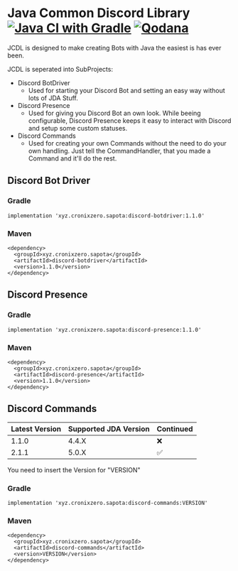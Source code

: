 # Java Common Discord Library [![Java CI with Gradle](https://github.com/CronixZero/JCDL/actions/workflows/gradle.yml/badge.svg)](https://github.com/CronixZero/JCDL/actions/workflows/gradle.yml) [![Qodana](https://github.com/CronixZero/JCDL/actions/workflows/qodana-analysis.yml/badge.svg)](https://github.com/CronixZero/JCDL/actions/workflows/qodana-analysis.yml)
JCDL is designed to make creating Bots with Java the easiest is has ever been.

JCDL is seperated into SubProjects:
- Discord BotDriver
  - Used for starting your Discord Bot and setting an easy way without lots of JDA Stuff.
- Discord Presence
  - Used for giving you Discord Bot an own look. While beeing configurable, Discord Presence keeps it easy to interact with Discord and setup some custom statuses.
- Discord Commands
  - Used for creating your own Commands without the need to do your own handling. Just tell the CommandHandler, that you made a Command and it'll do the rest.

## Discord Bot Driver
### Gradle
```
implementation 'xyz.cronixzero.sapota:discord-botdriver:1.1.0'
```

### Maven
```
<dependency>
  <groupId>xyz.cronixzero.sapota</groupId>
  <artifactId>discord-botdriver</artifactId>
  <version>1.1.0</version>
</dependency>
```

## Discord Presence
### Gradle
```
implementation 'xyz.cronixzero.sapota:discord-presence:1.1.0'
```

### Maven
```
<dependency>
  <groupId>xyz.cronixzero.sapota</groupId>
  <artifactId>discord-presence</artifactId>
  <version>1.1.0</version>
</dependency>
```

## Discord Commands

| Latest Version 	| Supported JDA Version 	| Continued 	|
|----------------	|-----------------------	|-----------	|
| 1.1.0          	| 4.4.X                 	| ❌         	|
| 2.1.1          	| 5.0.X                 	| ✅         	|

You need to insert the Version for "VERSION"

### Gradle
```
implementation 'xyz.cronixzero.sapota:discord-commands:VERSION'
```

### Maven
```
<dependency>
  <groupId>xyz.cronixzero.sapota</groupId>
  <artifactId>discord-commands</artifactId>
  <version>VERSION</version>
</dependency>
```
